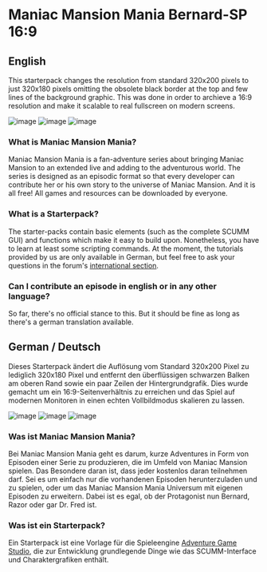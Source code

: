 #  Maniac Mansion Mania Bernard-SP 16:9
## English ##
This starterpack changes the resolution from standard 320x200 pixels to just 320x180 pixels omitting the obsolete black border at the top and few lines of the background graphic. This was done in order to archieve a 16:9 resolution and make it scalable to real fullscreen on modern screens.

![image](https://storage.conequest.de/mmm/github/bernard_4_3.png)
![image](https://storage.conequest.de/mmm/github/bernard_16_9.png)
![image](https://storage.conequest.de/mmm/github/bernard_gradients.png)

### What is Maniac Mansion Mania? ###
Maniac Mansion Mania is a fan-adventure series about bringing Maniac Mansion to an extended live and adding to the adventurous world. The series is designed as an episodic format so that every developer can contribute her or his own story to the universe of Maniac Mansion. And it is all free! All games and resources can be downloaded by everyone.

### What is a Starterpack? ###
The starter-packs contain basic elements (such as the complete SCUMM GUI) and functions which make it easy to build upon. Nonetheless, you have to learn at least some scripting commands. At the moment, the tutorials provided by us are only available in German, but feel free to ask your questions in the forum's [international section](http://www.maniac-mansion-mania.de/forum/index.php?board=12.0).

### Can I contribute an episode in english or in any other language? ###
So far, there's no official stance to this. But it should be fine as long as there's a german translation available. 

## German / Deutsch ##
Dieses Starterpack ändert die Auflösung vom Standard 320x200 Pixel zu lediglich 320x180 Pixel und entfernt den überflüssigen schwarzen Balken am oberen Rand sowie ein paar Zeilen der Hintergrundgrafik. Dies wurde gemacht um ein 16:9-Seitenverhältnis zu erreichen und das Spiel auf modernen Monitoren in einen echten Vollbildmodus skalieren zu lassen.

![image](https://storage.conequest.de/mmm/github/bernard_4_3.png)
![image](https://storage.conequest.de/mmm/github/bernard_16_9.png)
![image](https://storage.conequest.de/mmm/github/bernard_gradients.png)

### Was ist Maniac Mansion Mania? ###
Bei Maniac Mansion Mania geht es darum, kurze Adventures in Form von Episoden einer Serie zu produzieren, die im Umfeld von Maniac Mansion spielen. Das Besondere daran ist, dass jeder kostenlos daran teilnehmen darf. Sei es um einfach nur die vorhandenen Episoden herunterzuladen und zu spielen, oder um das Maniac Mansion Mania Universum mit eigenen Episoden zu erweitern. Dabei ist es egal, ob der Protagonist nun Bernard, Razor oder gar Dr. Fred ist. 

### Was ist ein Starterpack? ###
Ein Starterpack ist eine Vorlage für die Spieleengine [Adventure Game Studio](http://www.adventuregamestudio.co.uk/), die zur Entwicklung grundlegende Dinge wie das SCUMM-Interface und Charaktergrafiken enthält.
